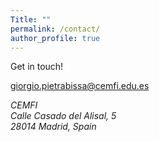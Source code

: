 ```yaml
---
Title: ""
permalink: /contact/
author_profile: true
---
```


Get in touch!

[giorgio.pietrabissa@cemfi.edu.es](mailto:giorgio.pietrabissa@cemfi.edu.es)

<address>
  CEMFI<br /> Calle Casado del Alisal, 5 <br /> 28014 Madrid, Spain
</address>




